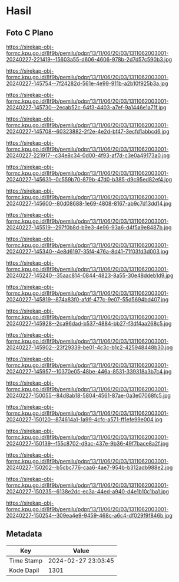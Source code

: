# Hasil

## Foto C Plano

https://sirekap-obj-formc.kpu.go.id/8f9b/pemilu/pdpr/13/11/06/20/03/1311062003001-20240227-221419--15603a55-d606-4606-978b-2d7d57c590b3.jpg

https://sirekap-obj-formc.kpu.go.id/8f9b/pemilu/pdpr/13/11/06/20/03/1311062003001-20240227-145754--7f24282d-561e-4e99-911b-a2b10f925b3a.jpg

https://sirekap-obj-formc.kpu.go.id/8f9b/pemilu/pdpr/13/11/06/20/03/1311062003001-20240227-145730--2ecab52c-64f3-4403-a7ef-9a1446e1a71f.jpg

https://sirekap-obj-formc.kpu.go.id/8f9b/pemilu/pdpr/13/11/06/20/03/1311062003001-20240227-145708--60323882-2f2e-4e2d-bf47-3ecfd1abbcd6.jpg

https://sirekap-obj-formc.kpu.go.id/8f9b/pemilu/pdpr/13/11/06/20/03/1311062003001-20240227-221917--c34e8c34-0d00-4f93-af7d-c3e0a49173a0.jpg

https://sirekap-obj-formc.kpu.go.id/8f9b/pemilu/pdpr/13/11/06/20/03/1311062003001-20240227-145631--0c559b70-879b-47d0-b385-d9c95ed82ef4.jpg

https://sirekap-obj-formc.kpu.go.id/8f9b/pemilu/pdpr/13/11/06/20/03/1311062003001-20240227-145600--80d08688-1e69-4808-8167-ab9c7d13dd14.jpg

https://sirekap-obj-formc.kpu.go.id/8f9b/pemilu/pdpr/13/11/06/20/03/1311062003001-20240227-145519--297f0b8d-b9e3-4e96-93a6-d4f5a9e8487b.jpg

https://sirekap-obj-formc.kpu.go.id/8f9b/pemilu/pdpr/13/11/06/20/03/1311062003001-20240227-145340--4e8d6197-35f4-476a-8d41-71f03fd3d003.jpg

https://sirekap-obj-formc.kpu.go.id/8f9b/pemilu/pdpr/13/11/06/20/03/1311062003001-20240227-145240--35aac814-0844-4823-8a55-30e48ddeb1d9.jpg

https://sirekap-obj-formc.kpu.go.id/8f9b/pemilu/pdpr/13/11/06/20/03/1311062003001-20240227-145819--874a83f0-afdf-477c-9e07-55d5694bd407.jpg

https://sirekap-obj-formc.kpu.go.id/8f9b/pemilu/pdpr/13/11/06/20/03/1311062003001-20240227-145928--2ca96dad-b537-4884-bb27-f3df4aa268c5.jpg

https://sirekap-obj-formc.kpu.go.id/8f9b/pemilu/pdpr/13/11/06/20/03/1311062003001-20240227-145902--23f29339-be01-4c3c-b1c2-425948448b30.jpg

https://sirekap-obj-formc.kpu.go.id/8f9b/pemilu/pdpr/13/11/06/20/03/1311062003001-20240227-145957--10370e05-48be-446a-8531-339318a3b7c4.jpg

https://sirekap-obj-formc.kpu.go.id/8f9b/pemilu/pdpr/13/11/06/20/03/1311062003001-20240227-150055--84d8ab18-5804-4561-87ae-0a3e07068fc5.jpg

https://sirekap-obj-formc.kpu.go.id/8f9b/pemilu/pdpr/13/11/06/20/03/1311062003001-20240227-150120--874614a1-1a99-4cfc-a571-ff1efe99e004.jpg

https://sirekap-obj-formc.kpu.go.id/8f9b/pemilu/pdpr/13/11/06/20/03/1311062003001-20240227-150139--f55c8702-d9ac-437e-9b36-49f7bace8a2f.jpg

https://sirekap-obj-formc.kpu.go.id/8f9b/pemilu/pdpr/13/11/06/20/03/1311062003001-20240227-150202--b5cbc776-caa6-4ae7-954b-b312adb988e2.jpg

https://sirekap-obj-formc.kpu.go.id/8f9b/pemilu/pdpr/13/11/06/20/03/1311062003001-20240227-150235--6138e2dc-ec3a-44ed-a940-d4e1b10c1ba1.jpg

https://sirekap-obj-formc.kpu.go.id/8f9b/pemilu/pdpr/13/11/06/20/03/1311062003001-20240227-150254--309ea4e9-9459-468c-a6c4-df029f9f846b.jpg


## Metadata

| Key        | Value               |
| ---------- | ------------------- |
| Time Stamp | 2024-02-27 23:03:45 |
| Kode Dapil | 1301                |



